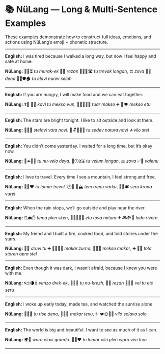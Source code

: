# 📚 NüLang — Long & Multi-Sentence Examples

These examples demonstrate how to construct full ideas, emotions, and actions using NüLang’s emoji + phonetic structure.

---

**English:**
I was tired because I walked a long way, but now I feel happy and safe at home.

**NüLang:**
👤😴⏳ _tu murak-ek_ 🔄🎯 _rezan_ 🏃‍♂️📏🛣️ _tu trevak longan_, ⚖️ _zova_ 📍📅 _dena_ 👤😊🛡️🏠 _tu elavi nurev seloh_

---

**English:**
If you are hungry, I will make food and we can eat together.

**NüLang:**
❓🧭 🍲😋 _kavi tu mekso vun_, 🔮👤🍲👨‍🍳 _tuar makso_ ➕ 🤝🍽️ _mekso etu_

---

**English:**
The stars are bright tonight. I like to sit outside and look at them.

**NüLang:**
🌌🌟✨ _stelavi vara navi_.
👤🪑🌳🌃👀 _tu sedev natura navi ➕ vilo stel_

---

**English:**
You didn’t come yesterday. I waited for a long time, but it’s okay now.

**NüLang:**
👤⬅️📅🚫 _tu nu-vela deya_.
👤🕒⏳⌛ _tu velum longan_, ⚖️ _zova_ ✅📍 _valenu_

---

**English:**
I love to travel. Every time I see a mountain, I feel strong and free.

**NüLang:**
👤🧭❤️ _tu lomar treval_.
🕒🔁 👀🏔️ _tem trenu varku_, 👤💪🕊️ _seru krana vurel_

---

**English:**
When the rain stops, we’ll go outside and play near the river.

**NüLang:**
⏰🌧️✋ _tema plen sken_, 🔮🤝🏃‍♂️🌳 _etu tova natura_ ➕ 🎮🏞️🌊 _ludo rivera_

---

**English:**
My friend and I built a fire, cooked food, and told stories under the stars.

**NüLang:**
🤝👤 _druvi tu_ ➕ 👤🔥👨‍🔧 _makar zurna_, 🍲👨‍🍳 _mekso makar_, ➕ 📖🌌 _tola storen opra stel_

---

**English:**
Even though it was dark, I wasn’t afraid, because I knew you were with me.

**NüLang:**
🌀⚖️🌘⏳ _vimzo drek-ek_, 👤😨🚫 _tu nu-krezh_, 🔄🎯 _rezan_ 🧠👤🤝 _vel tu eto seru_

---

**English:**
I woke up early today, made tea, and watched the sunrise alone.

**NüLang:**
👤🌅📅 _tu rise dena_, 🍵👨‍🍳 _makar tevu_, ➕ 👁️🌞🌄👤 _vilo solava solo_

---

**English:**
The world is big and beautiful. I want to see as much of it as I can.

**NüLang:**
🌍🌟 _woro elavi grandu_.
👤👀❤️ _tu lomar vilo plen woro ven tuar_

---
